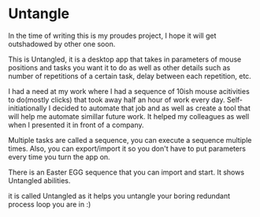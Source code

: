# Untangle
In the time of writing this is my proudes project, I hope it will get outshadowed by other one soon.

This is Untangled, it is a desktop app that takes in parameters of mouse positions and tasks you want it to do as well as other details such as number of repetitions of a certain task,
delay between each repetition, etc.

I had a need at my work where I had a sequence of 10ish mouse acitivities to do(mostly clicks) that took away half an hour of work every day.
Self-initiationally I decided to automate that job and as well as create a tool that will help me automate simillar future work. It helped my colleagues as well when I presented it in front of a company.

Multiple tasks are called a sequence, you can execute a sequence multiple times. Also, you can export/import it so you don't have to put parameters every time you turn the app on.

There is an Easter EGG sequence that you can import and start. It shows Untangled abilities.

it is called Untangled as it helps you untangle your boring redundant process loop you are in :)
